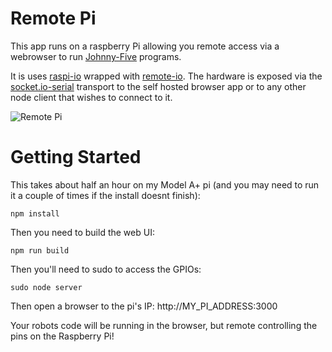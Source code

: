 Remote Pi
=======
This app runs on a raspberry Pi allowing you remote access via a webrowser to
 run [Johnny-Five](https://github.com/rwaldron/johnny-five) programs.

It is uses [raspi-io](https://github.com/bryan-m-hughes/raspi-io) wrapped with [remote-io](https://github.com/monteslu/remote-io).  The hardware is exposed via the [socket.io-serial](https://github.com/monteslu/socket.io-serial) transport to the self hosted browser app or to any other node client that wishes to connect to it.

![Remote Pi](screenshot.png)

# Getting Started

This takes about half an hour on my Model A+ pi (and you may need to run it a couple of times if the install doesnt finish):
```
npm install
````

Then you need to build the web UI:
```
npm run build
```

Then you'll need to sudo to access the GPIOs:
```
sudo node server
```

Then open a browser to the pi's IP: http://MY_PI_ADDRESS:3000

Your robots code will be running in the browser, but remote controlling the pins on the Raspberry Pi!
